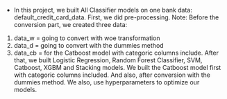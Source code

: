 - In this project, we built All Classifier models on one bank data: default_credit_card_data. First, we did pre-processing. 
Note: Before the conversion part, we created three data:
1) data_w = going to convert with woe transformation
2) data_d = going to convert with the dummies method
3) data_cb = for the Catboost model with categoric columns include.
After that, we built Logistic Regression, Random Forest Classifier, SVM, Catboost, XGBM and Stacking models. We built the Catboost model first with categoric columns included. And also, after conversion with the dummies method. We also, use hyperparameters to optimize our models. 
